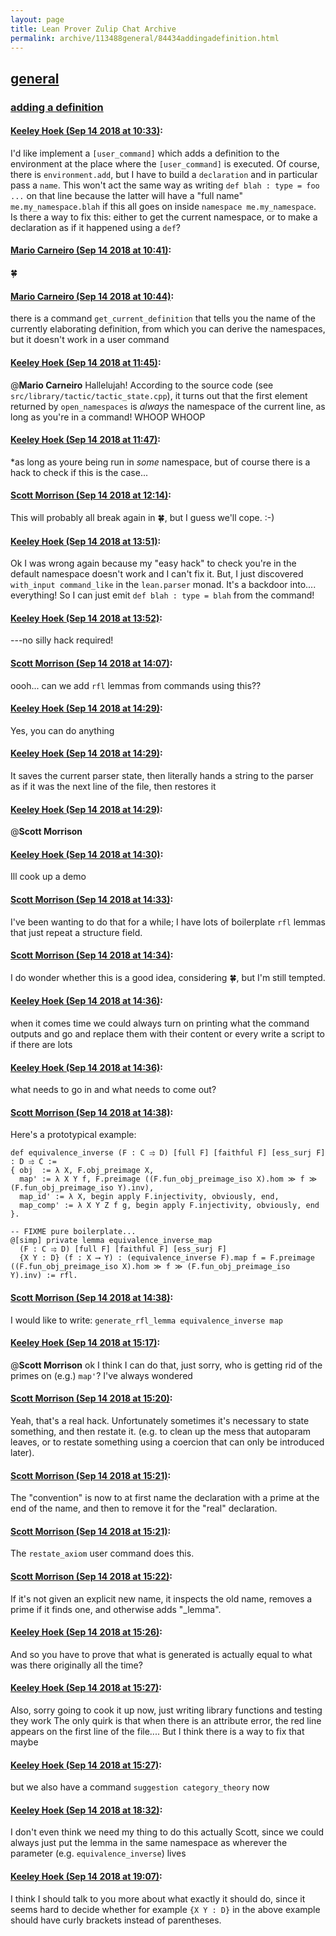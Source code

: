 ```yaml
---
layout: page
title: Lean Prover Zulip Chat Archive 
permalink: archive/113488general/84434addingadefinition.html
---
```


## [general](index.html)
### [adding a definition](84434addingadefinition.html)

#### [Keeley Hoek (Sep 14 2018 at 10:33)](https://leanprover.zulipchat.com/#narrow/stream/113488-general/topic/adding%20a%20definition/near/133939240):
I'd like implement a `[user_command]` which adds a definition to the environment at the place where the `[user_command]` is executed. Of course, there is `environment.add`, but I have to build a `declaration` and in particular pass a `name`. This won't act the same way as writing `def blah : type = foo ...` on that line because the latter will have a "full name" `me.my_namespace.blah` if this all goes on inside `namespace me.my_namespace`. Is there a way to fix this: either to get the current namespace, or to make a declaration as if it happened using a `def`?

#### [Mario Carneiro (Sep 14 2018 at 10:41)](https://leanprover.zulipchat.com/#narrow/stream/113488-general/topic/adding%20a%20definition/near/133939576):
:four_leaf_clover:

#### [Mario Carneiro (Sep 14 2018 at 10:44)](https://leanprover.zulipchat.com/#narrow/stream/113488-general/topic/adding%20a%20definition/near/133939698):
there is a command `get_current_definition` that tells you the name of the currently elaborating definition, from which you can derive the namespaces, but it doesn't work in a user command

#### [Keeley Hoek (Sep 14 2018 at 11:45)](https://leanprover.zulipchat.com/#narrow/stream/113488-general/topic/adding%20a%20definition/near/133942021):
@**Mario Carneiro** Hallelujah! According to the source code (see `src/library/tactic/tactic_state.cpp`), it turns out that the first element returned by `open_namespaces` is *always* the namespace of the current line, as long as you're in a command! WHOOP WHOOP

#### [Keeley Hoek (Sep 14 2018 at 11:47)](https://leanprover.zulipchat.com/#narrow/stream/113488-general/topic/adding%20a%20definition/near/133942101):
*as long as youre being run in *some* namespace, but of course there is a hack to check if this is the case...

#### [Scott Morrison (Sep 14 2018 at 12:14)](https://leanprover.zulipchat.com/#narrow/stream/113488-general/topic/adding%20a%20definition/near/133943119):
This will probably all break again in :four_leaf_clover:, but I guess we'll cope. :-)

#### [Keeley Hoek (Sep 14 2018 at 13:51)](https://leanprover.zulipchat.com/#narrow/stream/113488-general/topic/adding%20a%20definition/near/133947033):
Ok I was wrong again because my "easy hack" to check you're in the default namespace doesn't work and I can't fix it. But, I just discovered `with_input command_like` in the `lean.parser` monad. It's a backdoor into.... everything! So I can just emit `def blah : type = blah` from the command!

#### [Keeley Hoek (Sep 14 2018 at 13:52)](https://leanprover.zulipchat.com/#narrow/stream/113488-general/topic/adding%20a%20definition/near/133947101):
---no silly hack required!

#### [Scott Morrison (Sep 14 2018 at 14:07)](https://leanprover.zulipchat.com/#narrow/stream/113488-general/topic/adding%20a%20definition/near/133947786):
oooh... can we add `rfl` lemmas from commands using this??

#### [Keeley Hoek (Sep 14 2018 at 14:29)](https://leanprover.zulipchat.com/#narrow/stream/113488-general/topic/adding%20a%20definition/near/133948698):
Yes, you can do anything

#### [Keeley Hoek (Sep 14 2018 at 14:29)](https://leanprover.zulipchat.com/#narrow/stream/113488-general/topic/adding%20a%20definition/near/133948710):
It saves the current parser state, then literally hands a string to the parser as if it was the next line of the file, then restores it

#### [Keeley Hoek (Sep 14 2018 at 14:29)](https://leanprover.zulipchat.com/#narrow/stream/113488-general/topic/adding%20a%20definition/near/133948714):
@**Scott Morrison**

#### [Keeley Hoek (Sep 14 2018 at 14:30)](https://leanprover.zulipchat.com/#narrow/stream/113488-general/topic/adding%20a%20definition/near/133948766):
Ill cook up a demo

#### [Scott Morrison (Sep 14 2018 at 14:33)](https://leanprover.zulipchat.com/#narrow/stream/113488-general/topic/adding%20a%20definition/near/133948866):
I've been wanting to do that for a while; I have lots of boilerplate `rfl` lemmas that just repeat a structure field.

#### [Scott Morrison (Sep 14 2018 at 14:34)](https://leanprover.zulipchat.com/#narrow/stream/113488-general/topic/adding%20a%20definition/near/133948933):
I do wonder whether this is a good idea, considering :four_leaf_clover:, but I'm still tempted.

#### [Keeley Hoek (Sep 14 2018 at 14:36)](https://leanprover.zulipchat.com/#narrow/stream/113488-general/topic/adding%20a%20definition/near/133949017):
when it comes time we could always turn on printing what the command outputs and go and replace them with their content
or every write a script to if there are lots

#### [Keeley Hoek (Sep 14 2018 at 14:36)](https://leanprover.zulipchat.com/#narrow/stream/113488-general/topic/adding%20a%20definition/near/133949024):
what needs to go in and what needs to come out?

#### [Scott Morrison (Sep 14 2018 at 14:38)](https://leanprover.zulipchat.com/#narrow/stream/113488-general/topic/adding%20a%20definition/near/133949122):
Here's a prototypical example:
```
def equivalence_inverse (F : C ⥤ D) [full F] [faithful F] [ess_surj F] : D ⥤ C := 
{ obj  := λ X, F.obj_preimage X,
  map' := λ X Y f, F.preimage ((F.fun_obj_preimage_iso X).hom ≫ f ≫ (F.fun_obj_preimage_iso Y).inv),
  map_id' := λ X, begin apply F.injectivity, obviously, end,
  map_comp' := λ X Y Z f g, begin apply F.injectivity, obviously, end }.

-- FIXME pure boilerplate...
@[simp] private lemma equivalence_inverse_map 
  (F : C ⥤ D) [full F] [faithful F] [ess_surj F]
  {X Y : D} (f : X ⟶ Y) : (equivalence_inverse F).map f = F.preimage ((F.fun_obj_preimage_iso X).hom ≫ f ≫ (F.fun_obj_preimage_iso Y).inv) := rfl.
```

#### [Scott Morrison (Sep 14 2018 at 14:38)](https://leanprover.zulipchat.com/#narrow/stream/113488-general/topic/adding%20a%20definition/near/133949131):
I would like to write: `generate_rfl_lemma equivalence_inverse map`

#### [Keeley Hoek (Sep 14 2018 at 15:17)](https://leanprover.zulipchat.com/#narrow/stream/113488-general/topic/adding%20a%20definition/near/133951214):
@**Scott Morrison** ok I think I can do that, just sorry, who is getting rid of the primes on (e.g.) `map'`? I've always wondered

#### [Scott Morrison (Sep 14 2018 at 15:20)](https://leanprover.zulipchat.com/#narrow/stream/113488-general/topic/adding%20a%20definition/near/133951439):
Yeah, that's a real hack. Unfortunately sometimes it's necessary to state something, and then restate it. (e.g. to clean up the mess that autoparam leaves, or to restate something using a coercion that can only be introduced later).

#### [Scott Morrison (Sep 14 2018 at 15:21)](https://leanprover.zulipchat.com/#narrow/stream/113488-general/topic/adding%20a%20definition/near/133951460):
The "convention" is now to at first name the declaration with a prime at the end of the name, and then to remove it for the "real" declaration.

#### [Scott Morrison (Sep 14 2018 at 15:21)](https://leanprover.zulipchat.com/#narrow/stream/113488-general/topic/adding%20a%20definition/near/133951479):
The `restate_axiom` user command does this.

#### [Scott Morrison (Sep 14 2018 at 15:22)](https://leanprover.zulipchat.com/#narrow/stream/113488-general/topic/adding%20a%20definition/near/133951533):
If it's not given an explicit new name, it inspects the old name, removes a prime if it finds one, and otherwise adds "_lemma".

#### [Keeley Hoek (Sep 14 2018 at 15:26)](https://leanprover.zulipchat.com/#narrow/stream/113488-general/topic/adding%20a%20definition/near/133951769):
And so you have to prove that what is generated is actually equal to what was there originally all the time?

#### [Keeley Hoek (Sep 14 2018 at 15:27)](https://leanprover.zulipchat.com/#narrow/stream/113488-general/topic/adding%20a%20definition/near/133951865):
Also, sorry going to cook it up now, just writing library functions and testing they work
The only quirk is that when there is an attribute error, the red line appears on the first line of the file.... But I think there is a way to fix that maybe

#### [Keeley Hoek (Sep 14 2018 at 15:27)](https://leanprover.zulipchat.com/#narrow/stream/113488-general/topic/adding%20a%20definition/near/133951895):
but we also have a command `suggestion category_theory` now

#### [Keeley Hoek (Sep 14 2018 at 18:32)](https://leanprover.zulipchat.com/#narrow/stream/113488-general/topic/adding%20a%20definition/near/133964431):
I don't even think we need my thing to do this actually Scott, since we could always just put the lemma in the same namespace as wherever the parameter (e.g. `equivalence_inverse`) lives

#### [Keeley Hoek (Sep 14 2018 at 19:07)](https://leanprover.zulipchat.com/#narrow/stream/113488-general/topic/adding%20a%20definition/near/133966107):
I think I should talk to you more about what exactly it should do, since it seems hard to decide whether for example `{X Y : D}` in the above example should have curly brackets instead of parentheses.

